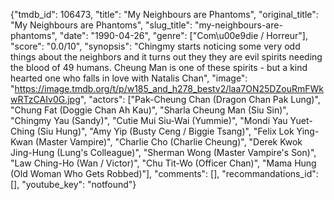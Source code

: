 {"tmdb_id": 106473, "title": "My Neighbours are Phantoms", "original_title": "My Neighbours are Phantoms", "slug_title": "my-neighbours-are-phantoms", "date": "1990-04-26", "genre": ["Com\u00e9die / Horreur"], "score": "0.0/10", "synopsis": "Chingmy starts noticing some very odd things about the neighbors and it turns out they they are evil spirits needing the blood of 49 humans. Cheung Man is one of these spirits - but a kind hearted one who falls in love with Natalis Chan", "image": "https://image.tmdb.org/t/p/w185_and_h278_bestv2/laa7ON25DZouRmFWkwRTzCAIv0G.jpg", "actors": ["Pak-Cheung Chan (Dragon Chan Pak Lung)", "Chung Fat (Doggie Chan Ah Kau)", "Sharla Cheung Man (Siu Sin)", "Chingmy Yau (Sandy)", "Cutie Mui Siu-Wai (Yummie)", "Mondi Yau Yuet-Ching (Siu Hung)", "Amy Yip (Busty Ceng / Biggie Tsang)", "Felix Lok Ying-Kwan (Master Vampire)", "Charlie Cho (Charlie Cheung)", "Derek Kwok Jing-Hung (Lung's Colleague)", "Sherman Wong (Master Vampire's Son)", "Law Ching-Ho (Wan / Victor)", "Chu Tit-Wo (Officer Chan)", "Mama Hung (Old Woman Who Gets Robbed)"], "comments": [], "recommandations_id": [], "youtube_key": "notfound"}